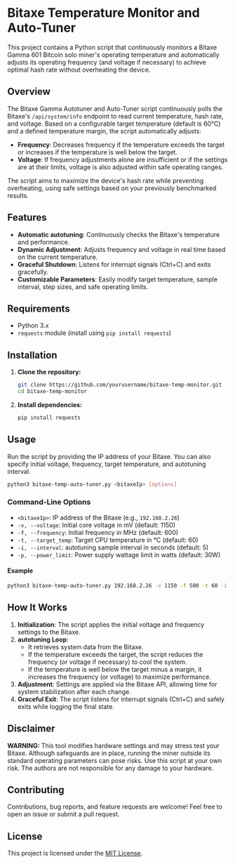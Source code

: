 # Bitaxe Temperature Monitor and Auto-Tuner

This project contains a Python script that continuously monitors a Bitaxe Gamma 601 Bitcoin solo miner's operating temperature and automatically adjusts its operating frequency (and voltage if necessary) to achieve optimal hash rate without overheating the device.

## Overview

The Bitaxe Gamma Autotuner and Auto-Tuner script continuously polls the Bitaxe's `/api/system/info` endpoint to read current temperature, hash rate, and voltage. Based on a configurable target temperature (default is 60°C) and a defined temperature margin, the script automatically adjusts:

- **Frequency**: Decreases frequency if the temperature exceeds the target or increases if the temperature is well below the target.
- **Voltage**: If frequency adjustments alone are insufficient or if the settings are at their limits, voltage is also adjusted within safe operating ranges.

The script aims to maximize the device's hash rate while preventing overheating, using safe settings based on your previously benchmarked results.

## Features

- **Automatic autotuning**: Continuously checks the Bitaxe's temperature and performance.
- **Dynamic Adjustment**: Adjusts frequency and voltage in real time based on the current temperature.
- **Graceful Shutdown**: Listens for interrupt signals (Ctrl+C) and exits gracefully.
- **Customizable Parameters**: Easily modify target temperature, sample interval, step sizes, and safe operating limits.

## Requirements

- Python 3.x
- `requests` module (install using `pip install requests`)

## Installation

1. **Clone the repository:**
   ```bash
   git clone https://github.com/yourusername/bitaxe-temp-monitor.git
   cd bitaxe-temp-monitor
   ```

2. **Install dependencies:**
   ```bash
   pip install requests
   ```

## Usage

Run the script by providing the IP address of your Bitaxe. You can also specify initial voltage, frequency, target temperature, and autotuning interval.

```bash
python3 bitaxe-temp-auto-tuner.py <bitaxeIp> [options]
```

### Command-Line Options

- `<bitaxeIp>`: IP address of the Bitaxe (e.g., `192.168.2.26`)
- `-v, --voltage`: Initial core voltage in mV (default: 1150)
- `-f, --frequency`: Initial frequency in MHz (default: 600)
- `-t, --target_temp`: Target CPU temperature in °C (default: 60)
- `-i, --interval`: autotuning sample interval in seconds (default: 5)
- `-p, --power_limit`: Power supply wattage limit in watts (default: 30W)

#### Example

```bash
python3 bitaxe-temp-auto-tuner.py 192.168.2.26 -v 1150 -f 500 -t 60 -i 5 -p 30
```

## How It Works

1. **Initialization**: The script applies the initial voltage and frequency settings to the Bitaxe.
2. **autotuning Loop**:  
   - It retrieves system data from the Bitaxe.
   - If the temperature exceeds the target, the script reduces the frequency (or voltage if necessary) to cool the system.
   - If the temperature is well below the target minus a margin, it increases the frequency (or voltage) to maximize performance.
3. **Adjustment**: Settings are applied via the Bitaxe API, allowing time for system stabilization after each change.
4. **Graceful Exit**: The script listens for interrupt signals (Ctrl+C) and safely exits while logging the final state.

## Disclaimer

**WARNING:** This tool modifies hardware settings and may stress test your Bitaxe. Although safeguards are in place, running the miner outside its standard operating parameters can pose risks. Use this script at your own risk. The authors are not responsible for any damage to your hardware.

## Contributing

Contributions, bug reports, and feature requests are welcome! Feel free to open an issue or submit a pull request.

## License

This project is licensed under the [MIT License](LICENSE).
